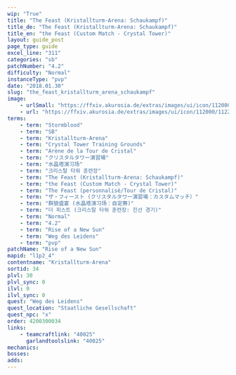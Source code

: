 ```yaml
---
wip: "True"
title: "The Feast (Kristallturm-Arena: Schaukampf)"
title_de: "The Feast (Kristallturm-Arena: Schaukampf)"
title_en: "the Feast (Custom Match - Crystal Tower)"
layout: guide_post
page_type: guide
excel_line: "311"
categories: "sb"
patchNumber: "4.2"
difficulty: "Normal"
instanceType: "pvp"
date: "2018.01.30"
slug: "the_feast_kristallturm_arena_schaukampf"
image:
    - urlSmall: "https://ffxiv.akurosia.de/extras/images/ui/icon/112000/112285.png"
    - url: "https://ffxiv.akurosia.de/extras/images/ui/icon/112000/112285.png"
terms:
    - term: "Stormblood"
    - term: "SB"
    - term: "Kristallturm-Arena"
    - term: "Crystal Tower Training Grounds"
    - term: "Arène de la Tour de Cristal"
    - term: "クリスタルタワー演習場"
    - term: "水晶塔演习场"
    - term: "크리스탈 타워 훈련장"
    - term: "The Feast (Kristallturm-Arena: Schaukampf)"
    - term: "the Feast (Custom Match - Crystal Tower)"
    - term: "The Feast (personnalisé/Tour de Cristal)"
    - term: "ザ・フィースト (クリスタルタワー演習場：カスタムマッチ）"
    - term: "群狼盛宴 (水晶塔演习场：自定赛)"
    - term: "더 피스트 (크리스탈 타워 훈련장: 친선 경기)"
    - term: "Normal"
    - term: "4.2"
    - term: "Rise of a New Sun"
    - term: "Weg des Leidens"
    - term: "pvp"
patchName: "Rise of a New Sun"
mapid: "l1p2_4"
contentname: "Kristallturm-Arena"
sortid: 34
plvl: 30
plvl_sync: 0
ilvl: 0
ilvl_sync: 0
quest: "Weg des Leidens"
quest_location: "Staatliche Gesellschaft"
quest_npc: "x"
order: 4200300034
links:
    - teamcraftlink: "40025"
      garlandtoolslink: "40025"
mechanics:
bosses:
adds:
---
```

